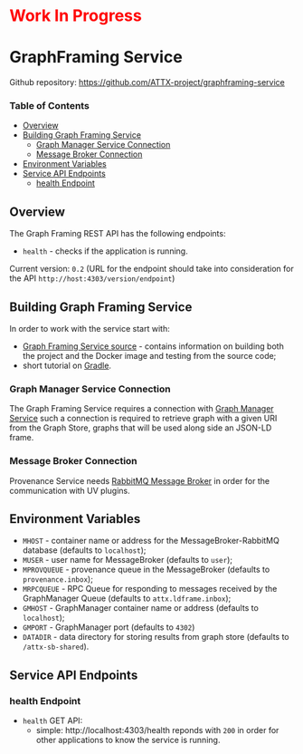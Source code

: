 <h1 style="color:red">Work In Progress</h1>

# GraphFraming Service

Github repository: https://github.com/ATTX-project/graphframing-service

### Table of Contents
<!-- TOC START min:1 max:3 link:true update:true -->
  - [Overview](#overview)
  - [Building Graph Framing Service](#building-graph-framing-service)
    - [Graph Manager Service Connection](#graph-manager-service-connection)
    - [Message Broker Connection](#message-broker-connection)
  - [Environment Variables](#environment-variables)
  - [Service API Endpoints](#service-api-endpoints)
    - [health Endpoint](#health-endpoint)

<!-- TOC END -->

## Overview

The Graph Framing REST API has the following endpoints:
* `health` - checks if the application is running.

Current version: `0.2` (URL for the endpoint should take into consideration for the API `http://host:4303/version/endpoint`)

## Building Graph Framing Service

In order to work with the service start with:
* [Graph Framing Service source](https://github.com/ATTX-project/graphframing-service) - contains information on building both the project and the  Docker image and testing from the source code;
* short tutorial on [Gradle](Building-with-Gradle.md).

### Graph Manager Service Connection

The Graph Framing Service requires a connection with [Graph Manager Service](Service-Graph-Manager.md) such a connection is required to retrieve graph with a given URI from the Graph Store, graphs that will be used along side an JSON-LD frame.

### Message Broker Connection

Provenance Service needs [RabbitMQ Message Broker](MessageBroker-RabbitMQ.md) in order for the communication with UV plugins.

## Environment Variables

* `MHOST` - container name or address for the MessageBroker-RabbitMQ database (defaults to `localhost`);
* `MUSER` - user name for MessageBroker (defaults to `user`);
* `MPROVQUEUE` - provenance queue in the MessageBroker (defaults to `provenance.inbox`);
* `MRPCQUEUE` - RPC Queue for responding to messages received by the GraphManager Queue (defaults to `attx.ldframe.inbox`);
* `GMHOST` - GraphManager container name or address (defaults to `localhost`);
* `GMPORT` - GraphManager port (defaults to `4302`)
* `DATADIR` - data directory for storing results from graph store (defaults to `/attx-sb-shared`).

## Service API Endpoints

### health Endpoint

* `health` GET API:
  * simple: http://localhost:4303/health reponds with `200` in order for other applications to know the service is running.
